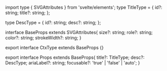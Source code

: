 import type { SVGAttributes } from 'svelte/elements';
type TitleType = {
  id?: string;
  title?: string;
};

type DescType = {
  id?: string;
  desc?: string;
};

interface BaseProps extends SVGAttributes<SVGElement>{
  size?: string;
  role?: string;
  color?: string;
  strokeWidth?: string;
}

export interface CtxType extends BaseProps {}

export interface Props extends BaseProps{
  title?: TitleType;
  desc?: DescType;
  ariaLabel?: string;
  focusable?: 'true' | 'false' | 'auto';
}
